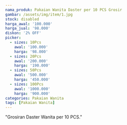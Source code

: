 ```yaml
---
nama_produk: Pakaian Wanita Daster per 10 PCS Grosir
gambar: /assets/img/item/1.jpg
stock: disabled
harga_awal: '100.000'
harga_jual: '98.000'
diskon: '2% OFF'
picker:
  - sizes: 10Pcs
    awal: '100.000'
    harga: '98.000'
  - sizes: 20Pcs
    awal: '200.000'
    harga: '190.000'
  - sizes: 50Pcs
    awal: '500.000'
    harga: '450.000'
  - sizes: 100Pcs
    awal: '1000.000'
    harga: '900.000'
categories: Pakaian Wanita
tags: [Pakaian Wanita]
---
```


"Grosiran Daster Wanita per 10 PCS."
